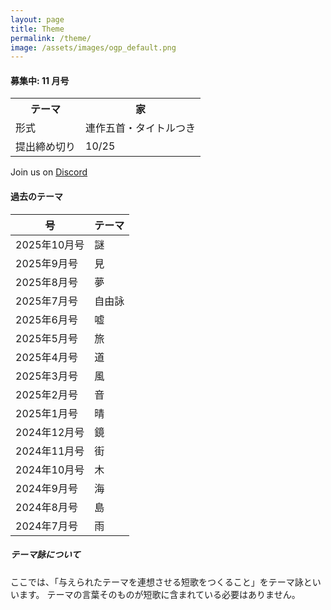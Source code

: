 ```yaml
---
layout: page
title: Theme
permalink: /theme/
image: /assets/images/ogp_default.png
---
```


#### 募集中: 11 月号

<table class="table table-striped table-bordered">
  <tbody>
    <tr>
      <th>テーマ</th>
      <th>家</th>
    </tr>
    <tr>
      <td>形式</td>
      <td>連作五首・タイトルつき</td>
    </tr>
    <tr>
      <td>提出締め切り</td>
      <td>10/25</td>
    </tr>
  </tbody>
</table>

Join us on <i class="fa-brands fa-discord"></i> [Discord](https://discord.gg/WyV2XHN6z2)

#### 過去のテーマ

<table class="table table-striped table-bordered">
  <thead>
    <tr>
      <th>号</th>
      <th>テーマ</th>
    </tr>
  </thead>
  <tbody class="table-group-divider">
    <tr>
      <td>2025年10月号</td>
      <td>謎</td>
    </tr>
    <tr>
      <td>2025年9月号</td>
      <td>見</td>
    </tr>
    <tr>
      <td>2025年8月号</td>
      <td>夢</td>
    </tr>
    <tr>
      <td>2025年7月号</td>
      <td>自由詠</td>
    </tr>
    <tr>
      <td>2025年6月号</td>
      <td>嘘</td>
    </tr>
    <tr>
      <td>2025年5月号</td>
      <td>旅</td>
    </tr>
    <tr>
      <td>2025年4月号</td>
      <td>道</td>
    </tr>
    <tr>
      <td>2025年3月号</td>
      <td>風</td>
    </tr>
    <tr>
      <td>2025年2月号</td>
      <td>音</td>
    </tr>
    <tr>
      <td>2025年1月号</td>
      <td>晴</td>
    </tr>
    <tr>
      <td>2024年12月号</td>
      <td>鏡</td>
    </tr>
    <tr>
      <td>2024年11月号</td>
      <td>街</td>
    </tr>
    <tr>
      <td>2024年10月号</td>
      <td>木</td>
    </tr>
    <tr>
      <td>2024年9月号</td>
      <td>海</td>
    </tr>
    <tr>
      <td>2024年8月号</td>
      <td>島</td>
    </tr>
    <tr>
      <td>2024年7月号</td>
      <td>雨</td>
    </tr>
  </tbody>
</table>

##### テーマ詠について

ここでは、「与えられたテーマを連想させる短歌をつくること」をテーマ詠といいます。
テーマの言葉そのものが短歌に含まれている必要はありません。
